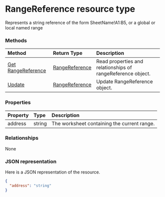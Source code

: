# RangeReference resource type

Represents a string reference of the form SheetName!A1:B5, or a global or local named range


### Methods

| Method		   | Return Type	|Description|
|:---------------|:--------|:----------|
|[Get RangeReference](../api/rangereference_get.md) | [RangeReference](rangereference.md) |Read properties and relationships of rangeReference object.|
|[Update](../api/rangereference_update.md) | [RangeReference](rangereference.md)	|Update RangeReference object. |

### Properties
| Property	   | Type	|Description|
|:---------------|:--------|:----------|
|address|string|The worksheet containing the current range.|

### Relationships
None


### JSON representation

Here is a JSON representation of the resource.

<!-- {
  "blockType": "resource",
  "optionalProperties": [

  ],
  "@odata.type": "microsoft.graph.rangereference"
}-->

```json
{
  "address": "string"
}

```

<!-- uuid: 8fcb5dbc-d5aa-4681-8e31-b001d5168d79
2015-10-25 14:57:30 UTC -->
<!-- {
  "type": "#page.annotation",
  "description": "RangeReference resource",
  "keywords": "",
  "section": "documentation",
  "tocPath": ""
}-->